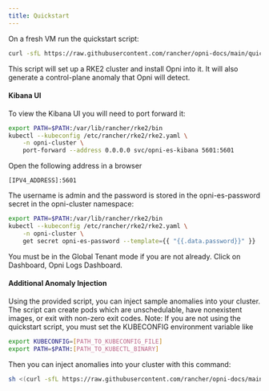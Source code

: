 ```yaml
---
title: Quickstart
---
```


On a fresh VM run the quickstart script:
```bash
curl -sfL https://raw.githubusercontent.com/rancher/opni-docs/main/quickstart_files/install_opni.sh | sh -
```
This script will set up a RKE2 cluster and install Opni into it.  It will also generate a control-plane anomaly that Opni will detect.


#### Kibana UI

To view the Kibana UI you will need to port forward it:
```bash
export PATH=$PATH:/var/lib/rancher/rke2/bin
kubectl --kubeconfig /etc/rancher/rke2/rke2.yaml \
    -n opni-cluster \
    port-forward --address 0.0.0.0 svc/opni-es-kibana 5601:5601
```


Open the following address in a browser
```
[IPV4_ADDRESS]:5601
``` 
The username is admin and the password is stored in the opni-es-password secret in the opni-cluster namespace:
```bash
export PATH=$PATH:/var/lib/rancher/rke2/bin
kubectl --kubeconfig /etc/rancher/rke2/rke2.yaml \
    -n opni-cluster \
    get secret opni-es-password --template={{ "{{.data.password}}" }} | base64 -d
```
You must be in the Global Tenant mode if you are not already. Click on Dashboard, Opni Logs Dashboard.


#### Additional Anomaly Injection

Using the provided script, you can inject sample anomalies into your cluster. The script can create pods which are unschedulable, have nonexistent images, or exit with non-zero exit codes.
Note: If you are not using the quickstart script, you must set the KUBECONFIG environment variable like
```bash
export KUBECONFIG=[PATH_TO_KUBECONFIG_FILE]
export PATH=$PATH:[PATH_TO_KUBECTL_BINARY]
```
Then you can inject anomalies into your cluster with this command:
```bash
sh <(curl -sfL https://raw.githubusercontent.com/rancher/opni-docs/main/quickstart_files/errors_injection.sh)
```